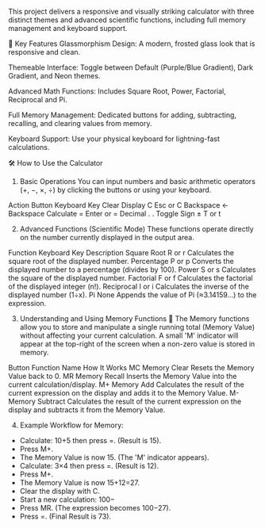 This project delivers a responsive and visually striking calculator with three distinct themes and advanced scientific functions, including full memory management and keyboard support.

🚀 Key Features
Glassmorphism Design: A modern, frosted glass look that is responsive and clean.

Themeable Interface: Toggle between Default (Purple/Blue Gradient), Dark Gradient, and Neon themes.

Advanced Math Functions: Includes Square Root, Power, Factorial, Reciprocal and Pi.

Full Memory Management: Dedicated buttons for adding, subtracting, recalling, and clearing values from memory.

Keyboard Support: Use your physical keyboard for lightning-fast calculations.

🛠️ How to Use the Calculator
1. Basic Operations
You can input numbers and basic arithmetic operators (+, −, ×, ÷) by clicking the buttons or using your keyboard.

Action                    	Button	     Keyboard Key
Clear Display             	C	            Esc or C
Backspace	                  ←	            Backspace
Calculate	                  =           	Enter or =
Decimal                    	.            	.
Toggle Sign               	±	            T or t

2. Advanced Functions (Scientific Mode)
These functions operate directly on the number currently displayed in the output area.

Function	                  Keyboard Key	         Description
Square Root	                   R or r              Calculates the square root of the displayed number.
Percentage	                   P or p	             Converts the displayed number to a percentage (divides by 100).
Power	                         S or s              Calculates the square of the displayed number.
Factorial	                     F or f	             Calculates the factorial of the displayed integer (n!).
Reciprocal	                   I or i              Calculates the inverse of the displayed number (1÷x).
Pi	                          	None	             Appends the value of Pi (≈3.14159...) to the expression.

3. Understanding and Using Memory Functions 🧠
The Memory functions allow you to store and manipulate a single running total (Memory Value) without affecting your current calculation. A small 'M' indicator will appear at the top-right of the screen when a non-zero value is stored in memory.

Button	         Function Name	         How It Works
MC	              Memory Clear	         Resets the Memory Value back to 0.
MR	              Memory Recall	         Inserts the Memory Value into the current calculation/display.
M+	              Memory Add	           Calculates the result of the current expression on the display and adds it to the Memory Value.
M-	              Memory Subtract	       Calculates the result of the current expression on the display and subtracts it from the Memory Value.

4. Example Workflow for Memory:

* Calculate: 10+5 then press =. (Result is 15).
* Press M+.
* The Memory Value is now 15. (The 'M' indicator appears).
* Calculate: 3×4 then press =. (Result is 12).
* Press M+.
* The Memory Value is now 15+12=27.
* Clear the display with C.
* Start a new calculation: 100−
* Press MR. (The expression becomes 100−27).
* Press =. (Final Result is 73).
